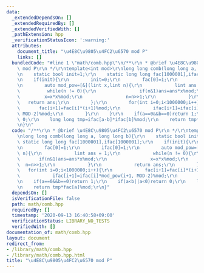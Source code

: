 ```yaml
---
data:
  _extendedDependsOn: []
  _extendedRequiredBy: []
  _extendedVerifiedWith: []
  _pathExtension: hpp
  _verificationStatusIcon: ':warning:'
  attributes:
    document_title: "\u4E8C\u9805\u4FC2\u6570 mod P"
    links: []
  bundledCode: "#line 1 \"math/comb.hpp\"\n/**\r\n * @brief \u4E8C\u9805\u4FC2\u6570\
    \ mod P\r\n */\r\ntemplate<int mod>\r\nlong long comb(long long a, long long b){\r\
    \n    static bool init=1;\r\n    static long long fac[1000001],ifac[1000001];\r\
    \n    if(init){\r\n        init=0;\r\n        fac[0]=1;\r\n        ifac[0]=1;\r\
    \n        auto mod_pow=[&](lint x,lint n){\r\n            lint ans = 1;\r\n  \
    \          while(n != 0){\r\n                if(n&1)ans=ans*x%mod;\r\n       \
    \         x=x*x%mod;\r\n                n=n>>1;\r\n            }\r\n         \
    \   return ans;\r\n        };\r\n        for(int i=0;i<1000000;i++){\r\n     \
    \       fac[i+1]=fac[i]*(i+1)%mod;\r\n            ifac[i+1]=ifac[i]*mod_pow(i+1,\
    \ MOD-2)%mod;\r\n        }\r\n    }\r\n    if(a==0&&b==0)return 1;\r\n    if(a<b||a<0)return\
    \ 0;\r\n    long long tmp=ifac[a-b]*ifac[b]%mod;\r\n    return tmp*fac[a]%mod;\r\
    \n}\n"
  code: "/**\r\n * @brief \u4E8C\u9805\u4FC2\u6570 mod P\r\n */\r\ntemplate<int mod>\r\
    \nlong long comb(long long a, long long b){\r\n    static bool init=1;\r\n   \
    \ static long long fac[1000001],ifac[1000001];\r\n    if(init){\r\n        init=0;\r\
    \n        fac[0]=1;\r\n        ifac[0]=1;\r\n        auto mod_pow=[&](lint x,lint\
    \ n){\r\n            lint ans = 1;\r\n            while(n != 0){\r\n         \
    \       if(n&1)ans=ans*x%mod;\r\n                x=x*x%mod;\r\n              \
    \  n=n>>1;\r\n            }\r\n            return ans;\r\n        };\r\n     \
    \   for(int i=0;i<1000000;i++){\r\n            fac[i+1]=fac[i]*(i+1)%mod;\r\n\
    \            ifac[i+1]=ifac[i]*mod_pow(i+1, MOD-2)%mod;\r\n        }\r\n    }\r\
    \n    if(a==0&&b==0)return 1;\r\n    if(a<b||a<0)return 0;\r\n    long long tmp=ifac[a-b]*ifac[b]%mod;\r\
    \n    return tmp*fac[a]%mod;\r\n}"
  dependsOn: []
  isVerificationFile: false
  path: math/comb.hpp
  requiredBy: []
  timestamp: '2020-09-13 16:40:58+09:00'
  verificationStatus: LIBRARY_NO_TESTS
  verifiedWith: []
documentation_of: math/comb.hpp
layout: document
redirect_from:
- /library/math/comb.hpp
- /library/math/comb.hpp.html
title: "\u4E8C\u9805\u4FC2\u6570 mod P"
---
```

